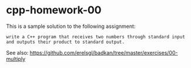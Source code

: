 # cpp-homework-00
This is a sample solution to the following assignment:

    write a C++ program that receives two numbers through standard input and outputs their product to standard output.
    
See also: https://github.com/erelsgl/badkan/tree/master/exercises/00-multiply
